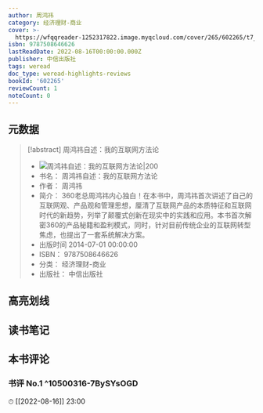 ```yaml
---
author: 周鸿祎
category: 经济理财-商业
cover: >-
  https://wfqqreader-1252317822.image.myqcloud.com/cover/265/602265/t7_602265.jpg
isbn: 9787508646626
lastReadDate: 2022-08-16T00:00:00.000Z
publisher: 中信出版社
tags: weread
doc_type: weread-highlights-reviews
bookId: '602265'
reviewCount: 1
noteCount: 0
---
```


## 元数据

> [!abstract] 周鸿祎自述：我的互联网方法论
> - ![ 周鸿祎自述：我的互联网方法论|200](https://wfqqreader-1252317822.image.myqcloud.com/cover/265/602265/t7_602265.jpg)
> - 书名： 周鸿祎自述：我的互联网方法论
> - 作者： 周鸿祎
> - 简介： 360老总周鸿祎内心独白！在本书中，周鸿祎首次讲述了自己的互联网观、产品观和管理思想，厘清了互联网产品的本质特征和互联网时代的新趋势，列举了颠覆式创新在现实中的实践和应用。本书首次解密360的产品秘籍和盈利模式，同时，针对目前传统企业的互联网转型焦虑，也提出了一套系统解决方案。
> - 出版时间 2014-07-01 00:00:00
> - ISBN： 9787508646626
> - 分类： 经济理财-商业
> - 出版社： 中信出版社

## 高亮划线

## 读书笔记

## 本书评论

### 书评 No.1  ^10500316-7BySYsOGD
⏱ [[2022-08-16]]  23:00

